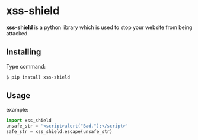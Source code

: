 # xss-shield
**xss-shield** is a python library which is used to stop your website from being attacked.

## Installing
Type command:
```bash
$ pip install xss-shield
```

## Usage
example:
```python
import xss_shield
unsafe_str = '<script>alert("Bad.");</script>'
safe_str = xss_shield.escape(unsafe_str)
```